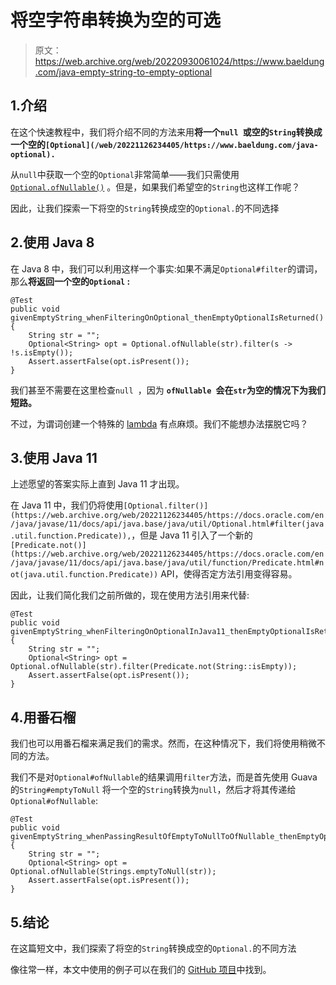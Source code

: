 # 将空字符串转换为空的可选

> 原文：<https://web.archive.org/web/20220930061024/https://www.baeldung.com/java-empty-string-to-empty-optional>

## 1.介绍

在这个快速教程中，我们将介绍不同的方法来用**将一个`null `或空的`String`转换成一个空的`[Optional](/web/20221126234405/https://www.baeldung.com/java-optional).`**

从`null`中获取一个空的`Optional`非常简单——我们只需使用 [`Optional.ofNullable()`](https://web.archive.org/web/20221126234405/https://docs.oracle.com/en/java/javase/11/docs/api/java.base/java/util/Optional.html#ofNullable(T)) 。但是，如果我们希望空的`String`也这样工作呢？

因此，让我们探索一下将空的`String`转换成空的`Optional.`的不同选择

## 2.使用 Java 8

在 Java 8 中，我们可以利用这样一个事实:如果不满足`Optional#filter`的谓词，那么**将返回一个空的`Optional` :**

```
@Test
public void givenEmptyString_whenFilteringOnOptional_thenEmptyOptionalIsReturned() {
    String str = "";
    Optional<String> opt = Optional.ofNullable(str).filter(s -> !s.isEmpty());
    Assert.assertFalse(opt.isPresent());
}
```

我们甚至不需要在这里检查`null `，因为 **`ofNullable `会在`str`为空的情况下为我们短路。**

不过，为谓词创建一个特殊的 [lambda](/web/20221126234405/https://www.baeldung.com/java-8-lambda-expressions-tips) 有点麻烦。我们不能想办法摆脱它吗？

## 3.使用 Java 11

上述愿望的答案实际上直到 Java 11 才出现。

在 Java 11 中，我们仍将使用`[Optional.filter()](https://web.archive.org/web/20221126234405/https://docs.oracle.com/en/java/javase/11/docs/api/java.base/java/util/Optional.html#filter(java.util.function.Predicate)),`，但是 Java 11 引入了一个新的`[Predicate.not()](https://web.archive.org/web/20221126234405/https://docs.oracle.com/en/java/javase/11/docs/api/java.base/java/util/function/Predicate.html#not(java.util.function.Predicate))` API，使得否定方法引用变得容易。

因此，让我们简化我们之前所做的，现在使用方法引用来代替:

```
@Test
public void givenEmptyString_whenFilteringOnOptionalInJava11_thenEmptyOptionalIsReturned() {
    String str = "";
    Optional<String> opt = Optional.ofNullable(str).filter(Predicate.not(String::isEmpty));
    Assert.assertFalse(opt.isPresent());
}
```

## 4.用番石榴

我们也可以用番石榴来满足我们的需求。然而，在这种情况下，我们将使用稍微不同的方法。

我们不是对`Optional#ofNullable`的结果调用`filter`方法，而是首先使用 Guava 的`String#emptyToNull` 将一个空的`String`转换为`null`，然后才将其传递给`Optional#ofNullable`:

```
@Test
public void givenEmptyString_whenPassingResultOfEmptyToNullToOfNullable_thenEmptyOptionalIsReturned() {
    String str = "";
    Optional<String> opt = Optional.ofNullable(Strings.emptyToNull(str));
    Assert.assertFalse(opt.isPresent());
}
```

## 5.结论

在这篇短文中，我们探索了将空的`String`转换成空的`Optional.`的不同方法

像往常一样，本文中使用的例子可以在我们的 [GitHub 项目](https://web.archive.org/web/20221126234405/https://github.com/eugenp/tutorials/tree/master/core-java-modules/core-java-optional)中找到。